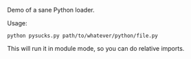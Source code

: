 Demo of a sane Python loader.

Usage:

```
python pysucks.py path/to/whatever/python/file.py
```

This will run it in module mode, so you can do relative imports.

